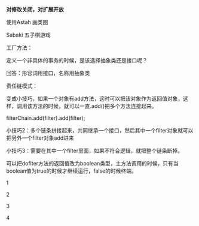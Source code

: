 **对修改关闭，对扩展开放**

使用Astah 画类图

Sabaki  五子棋游戏



工厂方法：

定义一个非具体的事务的时候，是该选择抽象类还是接口呢？

回答：形容词用接口，名称用抽象类

责任链模式：

变成小技巧，如果一个对象有add方法，这时可以把该对象作为返回值对象，这样，调用该方法的时候，就可以一直.add()把多个方法连接起来。

filterChain.add(filter).add(filter);



小技巧2：多个链条拼接起来，共同继承一个接口，然后其中一个filter对象就可以把另外一个filter对象add进来



小技巧3：需要在其中一个filter里面，如果不符合逻辑，就把整个链条断掉。

可以把doflter方法的返回值改为boolean类型，主方法调用的时候，只有当boolean值为true的时候才继续运行，false的时候终端。



1

2

3

4


